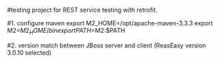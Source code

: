 #testing project for REST service testing with retrofit.

#1. configure maven
export M2_HOME=/opt/apache-maven-3.3.3
export M2=$M2_HOME/bin
export PATH=$M2:$PATH

#2. version match between JBoss server and client (ReasEasy version 3.0.10 selected)